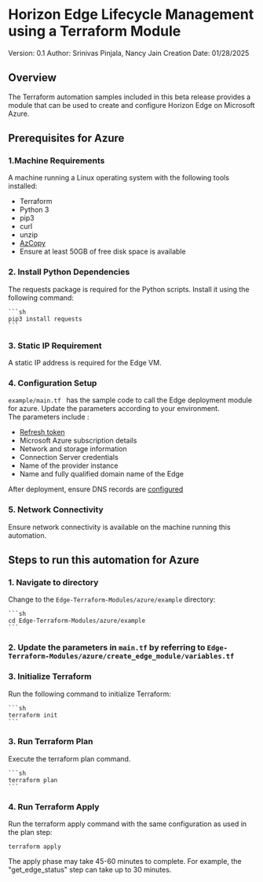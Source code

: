 # Horizon Edge Lifecycle Management using a Terraform Module

Version:        0.1
Author:         Srinivas Pinjala, Nancy Jain 
Creation Date:  01/28/2025

## Overview

<!-- Summary Start -->
The Terraform automation samples included in this beta release provides a module that can be used to create and configure Horizon Edge on Microsoft Azure.
<!-- Summary End -->

## Prerequisites for Azure

### 1.Machine Requirements

A machine running a Linux operating system with the following tools installed:

* Terraform
* Python 3
* pip3
* curl
* unzip
* [AzCopy](https://learn.microsoft.com/en-us/azure/storage/common/storage-use-azcopy-v10?tabs=dnf)
* Ensure at least 50GB of free disk space is available

### 2. Install Python Dependencies
The requests package is required for the Python scripts. Install it using the following command:

    ```sh
    pip3 install requests
    ```
    
### 3. Static IP Requirement

A static IP address is required for the Edge VM.

### 4. Configuration Setup

`example/main.tf ` has the sample code to call the Edge deployment module for azure. Update the parameters according to your environment.  
The parameters include :

* [Refresh token](https://developer.omnissa.com/horizon-apis/horizon-cloud-nextgen/)
* Microsoft Azure subscription details
* Network and storage information
* Connection Server credentials
* Name of the provider instance 
* Name and fully qualified domain name of the Edge

After deployment, ensure DNS records are [configured](https://docs.omnissa.com/bundle/HorizonCloudServicesUsingNextGenGuide/page/ConfigureRequiredDNSRecordsAfterDeployingHorizonEdgeGatewayandUnifiedAccessGateway.html)

### 5. Network Connectivity

Ensure network connectivity is available on the machine running this automation.

## Steps to run this automation for Azure

### 1. Navigate to directory

Change to the `Edge-Terraform-Modules/azure/example` directory:

    ```sh
    cd Edge-Terraform-Modules/azure/example
    ```

### 2. Update the parameters in `main.tf` by referring to `Edge-Terraform-Modules/azure/create_edge_module/variables.tf`

    
### 3. Initialize Terraform 

Run the following command to initialize Terraform:
    
    ```sh
    terraform init 
    ```

### 3. Run Terraform Plan

Execute the terraform plan command. 

    ```sh
    terraform plan
    ```

### 4. Run Terraform Apply

Run the terraform apply command with the same configuration as used in the plan step:
 
    terraform apply 

The apply phase may take 45-60 minutes to complete. For example, the "get_edge_status" step can take up to 30 minutes.
